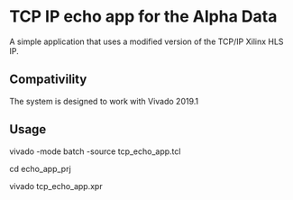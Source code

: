 # TCP IP echo app for the Alpha Data 

A simple application that uses a modified version of the TCP/IP Xilinx HLS IP.

## Compativility

The system is designed to work with Vivado 2019.1

## Usage

vivado -mode batch -source tcp_echo_app.tcl

cd echo_app_prj

vivado tcp_echo_app.xpr
